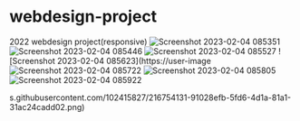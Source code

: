 # webdesign-project
2022 webdesign project(responsive)
![Screenshot 2023-02-04 085351](https://user-images.githubusercontent.com/102415827/216754110-244bdef7-28dc-499b-8ce4-5b8e91c33789.png)
![Screenshot 2023-02-04 085446](https://user-images.githubusercontent.com/102415827/216754113-441170c7-97a3-4fcc-82ba-00a621983336.png)
![Screenshot 2023-02-04 085527](https://user-images.githubusercontent.com/102415827/216754121-77fe9654-1f90-4185-9383-e892f47defd4.png)
![Screenshot 2023-02-04 085623](https://user-image
![Screenshot 2023-02-04 085722](https://user-images.githubusercontent.com/102415827/216754138-f30f449f-f020-402e-b20a-4f0467ec1dd6.png)
![Screenshot 2023-02-04 085805](https://user-images.githubusercontent.com/102415827/216754141-231a8629-d6c3-442d-bf5c-2503e09c9c67.png)
![Screenshot 2023-02-04 085922](https://user-images.githubusercontent.com/102415827/216754143-743bef0f-412c-4a9b-b7fa-79a01f591f3a.png)

s.githubusercontent.com/102415827/216754131-91028efb-5fd6-4d1a-81a1-31ac24cadd02.png)
